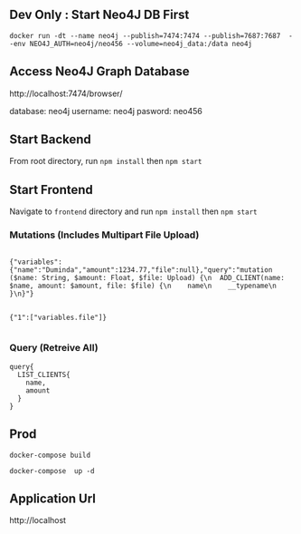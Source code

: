 ## Dev Only : Start Neo4J DB First

```
docker run -dt --name neo4j --publish=7474:7474 --publish=7687:7687  --env NEO4J_AUTH=neo4j/neo456 --volume=neo4j_data:/data neo4j
```

## Access Neo4J Graph Database

http://localhost:7474/browser/

database: neo4j
username: neo4j
pasword: neo456

## Start Backend

From root directory, run `npm install` then `npm start`

## Start Frontend

Navigate to `frontend` directory and run `npm install` then `npm start` 

### Mutations (Includes Multipart File Upload)

```

{"variables":{"name":"Duminda","amount":1234.77,"file":null},"query":"mutation ($name: String, $amount: Float, $file: Upload) {\n  ADD_CLIENT(name: $name, amount: $amount, file: $file) {\n    name\n    __typename\n  }\n}"}


{"1":["variables.file"]}


```

### Query (Retreive All)

```
query{
  LIST_CLIENTS{
    name,
    amount
  }
}
```

## Prod

`docker-compose build`

`docker-compose  up -d`

## Application Url

http://localhost

